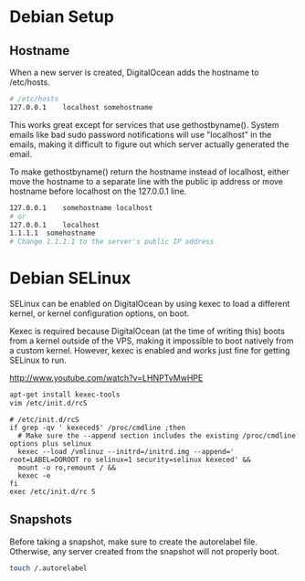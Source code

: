 # Debian Setup

## Hostname

When a new server is created, DigitalOcean adds the hostname to /etc/hosts.

```bash
# /etc/hosts
127.0.0.1    localhost somehostname
```

This works great except for services that use gethostbyname(). System emails like 
bad sudo password notifications will use "localhost" in the emails, making it difficult
to figure out which server actually generated the email.

To make gethostbyname() return the hostname instead of localhost, either move the hostname
to a separate line with the public ip address or move hostname before localhost on the 
127.0.0.1 line.

```bash
127.0.0.1    somehostname localhost
# or
127.0.0.1    localhost
1.1.1.1  somehostname
# Change 1.1.1.1 to the server's public IP address
```


# Debian SELinux

SELinux can be enabled on DigitalOcean by using kexec to load a different kernel, or kernel
configuration options, on boot.

Kexec is required because DigitalOcean (at the time of writing this) boots from a kernel
outside of the VPS, making it impossible to boot natively from a custom kernel. However,
kexec is enabled and works just fine for getting SELinux to run.

http://www.youtube.com/watch?v=LHNPTvMwHPE

```bash
apt-get install kexec-tools
vim /etc/init.d/rcS
```

```
# /etc/init.d/rcS
if grep -qv ' kexeced$' /proc/cmdline ;then
  # Make sure the --append section includes the existing /proc/cmdline options plus selinux
  kexec --load /vmlinuz --initrd=/initrd.img --append=' root=LABEL=DOROOT ro selinux=1 security=selinux kexeced' &&
  mount -o ro,remount / &&
  kexec -e
fi
exec /etc/init.d/rc S
```

## Snapshots

Before taking a snapshot, make sure to create the autorelabel file.
Otherwise, any server created from the snapshot will not properly boot.

```bash
touch /.autorelabel
```

